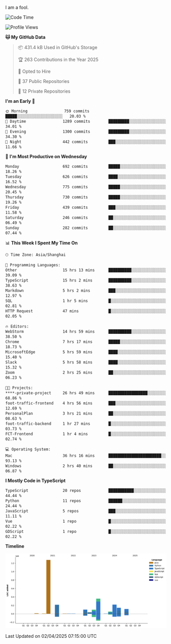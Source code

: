 I am a fool.

<!--START_SECTION:waka-->
![Code Time](http://img.shields.io/badge/Code%20Time-2%2C823%20hrs%2050%20mins-blue)

![Profile Views](http://img.shields.io/badge/Profile%20Views-1-blue)

**🐱 My GitHub Data** 

> 📦 431.4 kB Used in GitHub's Storage 
 > 
> 🏆 263 Contributions in the Year 2025
 > 
> 💼 Opted to Hire
 > 
> 📜 37 Public Repositories 
 > 
> 🔑 12 Private Repositories 
 > 
**I'm an Early 🐤** 

```text
🌞 Morning                759 commits         █████░░░░░░░░░░░░░░░░░░░░   20.03 % 
🌆 Daytime                1289 commits        █████████░░░░░░░░░░░░░░░░   34.01 % 
🌃 Evening                1300 commits        █████████░░░░░░░░░░░░░░░░   34.30 % 
🌙 Night                  442 commits         ███░░░░░░░░░░░░░░░░░░░░░░   11.66 % 
```
📅 **I'm Most Productive on Wednesday** 

```text
Monday                   692 commits         █████░░░░░░░░░░░░░░░░░░░░   18.26 % 
Tuesday                  626 commits         ████░░░░░░░░░░░░░░░░░░░░░   16.52 % 
Wednesday                775 commits         █████░░░░░░░░░░░░░░░░░░░░   20.45 % 
Thursday                 730 commits         █████░░░░░░░░░░░░░░░░░░░░   19.26 % 
Friday                   439 commits         ███░░░░░░░░░░░░░░░░░░░░░░   11.58 % 
Saturday                 246 commits         ██░░░░░░░░░░░░░░░░░░░░░░░   06.49 % 
Sunday                   282 commits         ██░░░░░░░░░░░░░░░░░░░░░░░   07.44 % 
```


📊 **This Week I Spent My Time On** 

```text
🕑︎ Time Zone: Asia/Shanghai

💬 Programming Languages: 
Other                    15 hrs 13 mins      ██████████░░░░░░░░░░░░░░░   39.09 % 
TypeScript               15 hrs 2 mins       ██████████░░░░░░░░░░░░░░░   38.63 % 
Markdown                 5 hrs 2 mins        ███░░░░░░░░░░░░░░░░░░░░░░   12.97 % 
SQL                      1 hr 5 mins         █░░░░░░░░░░░░░░░░░░░░░░░░   02.81 % 
HTTP Request             47 mins             █░░░░░░░░░░░░░░░░░░░░░░░░   02.05 % 

🔥 Editors: 
WebStorm                 14 hrs 59 mins      ██████████░░░░░░░░░░░░░░░   38.50 % 
Chrome                   7 hrs 17 mins       █████░░░░░░░░░░░░░░░░░░░░   18.73 % 
MicrosoftEdge            5 hrs 59 mins       ████░░░░░░░░░░░░░░░░░░░░░   15.40 % 
Slack                    5 hrs 58 mins       ████░░░░░░░░░░░░░░░░░░░░░   15.32 % 
Zoom                     2 hrs 25 mins       ██░░░░░░░░░░░░░░░░░░░░░░░   06.23 % 

🐱‍💻 Projects: 
****-private-project     26 hrs 49 mins      █████████████████░░░░░░░░   68.86 % 
foot-traffic-frontend    4 hrs 56 mins       ███░░░░░░░░░░░░░░░░░░░░░░   12.69 % 
PersonalPlan             3 hrs 21 mins       ██░░░░░░░░░░░░░░░░░░░░░░░   08.63 % 
foot-traffic-backend     1 hr 27 mins        █░░░░░░░░░░░░░░░░░░░░░░░░   03.73 % 
FCT-Frontend             1 hr 4 mins         █░░░░░░░░░░░░░░░░░░░░░░░░   02.74 % 

💻 Operating System: 
Mac                      36 hrs 16 mins      ███████████████████████░░   93.13 % 
Windows                  2 hrs 40 mins       ██░░░░░░░░░░░░░░░░░░░░░░░   06.87 % 
```

**I Mostly Code in TypeScript** 

```text
TypeScript               20 repos            ███████████░░░░░░░░░░░░░░   44.44 % 
Python                   11 repos            ██████░░░░░░░░░░░░░░░░░░░   24.44 % 
JavaScript               5 repos             ███░░░░░░░░░░░░░░░░░░░░░░   11.11 % 
Vue                      1 repo              █░░░░░░░░░░░░░░░░░░░░░░░░   02.22 % 
GDScript                 1 repo              █░░░░░░░░░░░░░░░░░░░░░░░░   02.22 % 
```



**Timeline**

![Lines of Code chart](https://raw.githubusercontent.com/VeejaLiu/VeejaLiu/master/assets/bar_graph.png)


 Last Updated on 02/04/2025 07:15:00 UTC
<!--END_SECTION:waka-->
